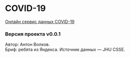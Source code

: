 # COVID-19

[Онлайн сервис данных COVID-19](https://antonvolkov71.github.io/5.-COVID-19/) 

### Версия проекта v0.0.1

Автор: Антон Волков.  
Бриф: ребята из Яндекса.
Источник данных — JHU CSSE.
